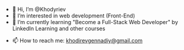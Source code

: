 - 👋 Hi, I’m @Khodyriev
- 👀 I’m interested in web development (Front-End)
- 🌱 I’m currently learning "Become a Full-Stack Web Developer" by LinkedIn Learning  and other courses
<!--- - 💞️ I’m looking to collaborate on ... --->
- 📫 How to reach me: khodirevgennadiy@gmail.com

<!---
Khodyriev/Khodyriev is a ✨ special ✨ repository because its `README.md` (this file) appears on your GitHub profile.
You can click the Preview link to take a look at your changes.
--->
